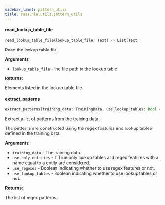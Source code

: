 ```yaml
---
sidebar_label: pattern_utils
title: rasa.nlu.utils.pattern_utils
---
```


#### read\_lookup\_table\_file

```python
read_lookup_table_file(lookup_table_file: Text) -> List[Text]
```

Read the lookup table file.

**Arguments**:

- `lookup_table_file` - the file path to the lookup table
  

**Returns**:

  Elements listed in the lookup table file.

#### extract\_patterns

```python
extract_patterns(training_data: TrainingData, use_lookup_tables: bool = True, use_regexes: bool = True, use_only_entities: bool = False) -> List[Dict[Text, Text]]
```

Extract a list of patterns from the training data.

The patterns are constructed using the regex features and lookup tables defined
in the training data.

**Arguments**:

- `training_data` - The training data.
- `use_only_entities` - If True only lookup tables and regex features with a name
  equal to a entity are considered.
- `use_regexes` - Boolean indicating whether to use regex features or not.
- `use_lookup_tables` - Boolean indicating whether to use lookup tables or not.
  

**Returns**:

  The list of regex patterns.

